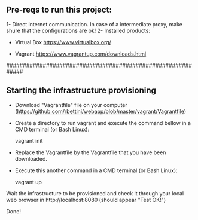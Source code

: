 ## Pre-reqs to run this project:

1- Direct internet communication. In case of a intermediate proxy, make shure that the configurations are ok!
2- Installed products:

- Virtual Box
https://www.virtualbox.org/

- Vagrant
https://www.vagrantup.com/downloads.html


#############################################################

## Starting the infrastructure provisioning

- Download "Vagrantfile" file on your computer (https://github.com/rbettini/webapp/blob/master/vagrant/Vagrantfile)
- Create a directory to run vagrant and execute the command bellow in a CMD terminal (or Bash Linux):

  vagrant init

- Replace the Vagrantfile by the Vagrantfile that you have been downloaded.
- Execute this another command in a CMD terminal (or Bash Linux):
  
  vagrant up
  
  
Wait the infrastructure to be provisioned and check it through your local web browser in http://localhost:8080 (should appear "Test OK!")

Done!
